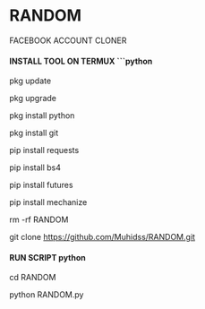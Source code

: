 # RANDOM

FACEBOOK ACCOUNT CLONER

#### INSTALL TOOL ON TERMUX ```python

pkg update

pkg upgrade

pkg install python

pkg install git

pip install requests

pip install bs4

pip install futures

pip install mechanize

rm -rf RANDOM

 git clone https://github.com/Muhidss/RANDOM.git

#### RUN SCRIPT python

cd RANDOM

python RANDOM.py

